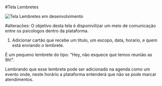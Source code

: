 #Tela Lembretes

![Tela Lembretes em desenvolvimento](https://user-images.githubusercontent.com/32306887/84707943-f5315580-af35-11ea-9082-246e775a53d6.PNG)


#alteracões:
O objetivo desta tela é disponivilizar um meio de comunicação entre os psicologos dentro da plataforma. 
1. Adicionar cartão que recebe um titulo, um escopo, data, horario, e quem está enviando o lembrete.  

É um pequeno lembrete do tipo: "Hey, não esquece que temos reunião as 9h!".  

Lembrando que esse lembrete pode ser adicionado na agenda como um evento onde, neste horário a plataforma entenderá que não se pode marcar atendimentos.
